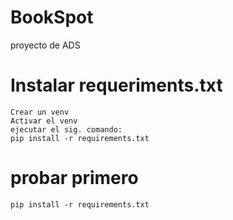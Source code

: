 # BookSpot
 proyecto de ADS


# Instalar requeriments.txt 
    Crear un venv
    Activar el venv 
    ejecutar el sig. comando:
    pip install -r requirements.txt

# probar primero  
    pip install -r requirements.txt
